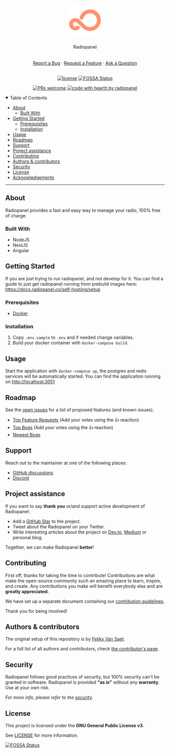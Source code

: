 <h1 align="center">
  <a href="https://github.com/radiopanel/radiopanel">
    <!-- Please provide path to your logo here -->
    <img src="docs/images/logo.png" alt="Logo" width="100" height="100">
  </a>
</h1>

<div align="center">
  Radiopanel
  <br />
  <!-- <a href="#about"><strong>Explore the screenshots »</strong></a> -->
  <br />
  <br />
  <a href="https://github.com/radiopanel/radiopanel/issues/new?assignees=&labels=bug&template=01_BUG_REPORT.md&title=bug%3A+">Report a Bug</a>
  ·
  <a href="https://github.com/radiopanel/radiopanel/issues/new?assignees=&labels=enhancement&template=02_FEATURE_REQUEST.md&title=feat%3A+">Request a Feature</a>
  ·
  <a href="https://github.com/radiopanel/radiopanel/discussions">Ask a Question</a>
</div>

<div align="center">
<br />

[![license](https://img.shields.io/github/license/radiopanel/radiopanel.svg?style=flat-square)](LICENSE)
[![FOSSA Status](https://app.fossa.com/api/projects/git%2Bgithub.com%2Fradiopanel%2Fradiopanel.svg?type=shield)](https://app.fossa.com/projects/git%2Bgithub.com%2Fradiopanel%2Fradiopanel?ref=badge_shield)

[![PRs welcome](https://img.shields.io/badge/PRs-welcome-ff69b4.svg?style=flat-square)](https://github.com/radiopanel/radiopanel/issues?q=is%3Aissue+is%3Aopen+label%3A%22help+wanted%22)
[![code with hearth by radiopanel](https://img.shields.io/badge/%3C%2F%3E%20with%20%E2%99%A5%20by-radiopanel-ff1414.svg?style=flat-square)](https://github.com/radiopanel)

</div>

<details open="open">
<summary>Table of Contents</summary>

- [About](#about)
  - [Built With](#built-with)
- [Getting Started](#getting-started)
  - [Prerequisites](#prerequisites)
  - [Installation](#installation)
- [Usage](#usage)
- [Roadmap](#roadmap)
- [Support](#support)
- [Project assistance](#project-assistance)
- [Contributing](#contributing)
- [Authors & contributors](#authors--contributors)
- [Security](#security)
- [License](#license)
- [Acknowledgements](#acknowledgements)

</details>

---

## About

Radiopanel provides a fast and easy way to manage your radio, 100% free of charge.

<!-- <details>
<summary>Screenshots</summary>
<br>

> **[?]**
> Please provide your screenshots here.

|                               Home Page                               |                               Login Page                               |
| :-------------------------------------------------------------------: | :--------------------------------------------------------------------: |
| <img src="docs/images/screenshot.png" title="Home Page" width="100%"> | <img src="docs/images/screenshot.png" title="Login Page" width="100%"> |

</details> -->

### Built With

- NodeJS
- NestJS
- Angular

## Getting Started

If you are just trying to run radiopanel, and not develop for it. You can find a guide to just get radiopanel running from prebuild images here: https://docs.radiopanel.co/self-hosting/setup

### Prerequisites

- [Docker](https://www.docker.com/)

### Installation

1. Copy `.env.sample` to `.env` and if needed change variables.
2. Build your docker container with `docker-compose build`.

## Usage

Start the application with `docker-compose up`, the postgres and redis services will be automatically started.
You can find the application running on [http://localhost:3051](http://localhost:3051)

## Roadmap

See the [open issues](https://github.com/radiopanel/radiopanel/issues) for a list of proposed features (and known issues).

- [Top Feature Requests](https://github.com/radiopanel/radiopanel/issues?q=label%3Aenhancement+is%3Aopen+sort%3Areactions-%2B1-desc) (Add your votes using the 👍 reaction)
- [Top Bugs](https://github.com/radiopanel/radiopanel/issues?q=is%3Aissue+is%3Aopen+label%3Abug+sort%3Areactions-%2B1-desc) (Add your votes using the 👍 reaction)
- [Newest Bugs](https://github.com/radiopanel/radiopanel/issues?q=is%3Aopen+is%3Aissue+label%3Abug)

## Support

Reach out to the maintainer at one of the following places:

- [GitHub discussions](https://github.com/radiopanel/radiopanel/discussions)
- [Discord](https://discord.gg/Be4QrEv)

## Project assistance

If you want to say **thank you** or/and support active development of Radiopanel:

- Add a [GitHub Star](https://github.com/radiopanel/radiopanel) to the project.
- Tweet about the Radiopanel on your Twitter.
- Write interesting articles about the project on [Dev.to](https://dev.to/), [Medium](https://medium.com/) or personal blog.

Together, we can make Radiopanel **better**!

## Contributing

First off, thanks for taking the time to contribute! Contributions are what make the open-source community such an amazing place to learn, inspire, and create. Any contributions you make will benefit everybody else and are **greatly appreciated**.

We have set up a separate document containing our [contribution guidelines](docs/CONTRIBUTING.md).

Thank you for being involved!

## Authors & contributors

The original setup of this repository is by [Felikx Van Saet](https://github.com/radiopanel).

For a full list of all authors and contributors, check [the contributor's page](https://github.com/radiopanel/radiopanel/contributors).

## Security

Radiopanel follows good practices of security, but 100% security can't be granted in software.
Radiopanel is provided **"as is"** without any **warranty**. Use at your own risk.

_For more info, please refer to the [security](docs/SECURITY.md)._

## License

This project is licensed under the **GNU General Public License v3**.

See [LICENSE](LICENSE) for more information.


[![FOSSA Status](https://app.fossa.com/api/projects/git%2Bgithub.com%2Fradiopanel%2Fradiopanel.svg?type=large)](https://app.fossa.com/projects/git%2Bgithub.com%2Fradiopanel%2Fradiopanel?ref=badge_large)